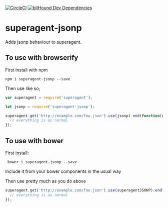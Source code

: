 [![CircleCI](https://circleci.com/gh/lamp/superagent-jsonp/tree/master.svg?style=svg)](https://circleci.com/gh/lamp/superagent-jsonp/tree/master)
[![bitHound Dev
Dependencies](https://www.bithound.io/github/lamp/superagent-jsonp/badges/devDependencies.svg)](https://www.bithound.io/github/lamp/superagent-jsonp/master/dependencies/npm)
# superagent-jsonp
Adds jsonp behaviour to superagent.

## To use with browserify

First install with npm

``` npm i superagent-jsonp --save ```

Then use like so;

```js
var superagent = require('superagent');

let jsonp = require('superagent-jsonp');

superagent.get('http://example.com/foo.json').use(jsonp).end(function(err, res){
  // everything is as normal
});

```

## To use with bower

First install:

``` bower i superagent-jsonp --save```

Include it from your bower components in the usual way

Then use pretty much as you do above

```js
superagent.get('http://example.com/foo.json').use(superagentJSONP).end(function(err, res){
  // everything is as normal
});
```



